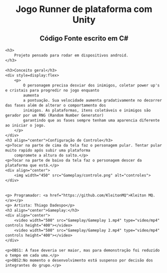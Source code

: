 <body>
    <h1 align="center">Jogo Runner de plataforma com Unity</h1>
    <h2 align="center">Código Fonte escrito em C#</h2>

    <h3>
        Projeto pensado para rodar em dispositivos android.
    </h3>

    <h3>Conceito geral</h3>
    <div style=display:flex>
        <p>
            O personagem precisa desviar dos inimigos, coletar power up's e cristais para progredir no jogo enquanto
            aumenta
            a pontuação. Sua velocidade aumenta gradativamente no decorrer das fases além de alterar o comportamento dos
            inimigos. As plataformas, itens coletáveis e inimigos são gerador por um RNG (Random Number Generator)
            garantindo que as fases sempre tenham uma aparencia diferente ao iniciar o jogo.
        </p>
    </div>
    <h3 align="center">Configuração de Controle</h3>
    <p>Tocar na parte de cima da tela faz o personagem pular. Tentar pular muito rapido após subir uma plataforma
        compromete a altura do salto.</p>
    <p>Tocar na parte de baixo da tela faz o personagem descer da plataforma que está.</p>
    <div align="center">
        <img width="450" src="Gameplay/controle.png" alt="controles">
    </div>


    <p> Programador: <a href="https://github.com/KleitonMQ">Kleiton MQ.</a></p>
    <p> Artista: Thiago Dadespo</p>
    <h3 align="center">Gameplay:</h3>
    <div align="center">
        <video width="500" src="Gameplay/Gameplay 1.mp4" type="video/mp4" controls height="400"></video>
        <video width="500" src="Gameplay/Gameplay 2.mp4" type="video/mp4" controls height="400"></video>
    </div>

    <p>OBS1: A fase deveria ser maior, mas para demonstração foi reduzido o tempo em cada uma.</p>
    <p>OBS2:No momento o desenvolvimento está suspenso por decisão dos integrantes do grupo.</p>
</body>